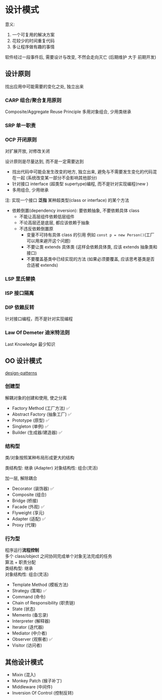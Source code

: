 # 设计模式

意义:

1. 一个可复用的解决方案
2. 花较少的时间重复代码
3. 多让程序做有趣的事情

软件经过一段事件后, 需要设计与改变, 不然会走向灭亡 (后期维护 大于 前期开发)

## 设计原则

找出应用中可能需要的变化之处, 独立出来

### CARP 组合/聚合复用原则

Composite/Aggregate Reuse Principle
多用对象组合, 少用类继承

### SRP 单一职责

### OCP 开闭原则

对扩展开放, 对修改关闭

设计原则是尽量达到, 而不是一定需要达到

- 找出代码中可能会发生改变的地方, 独立出来, 避免与不需要发生变化的代码混在一起 (系统改变某一部分不会影响其他部分)
- 针对接口 interface (超类型 supertype)编程, 而不是针对实现编程(new )
- 多用组合, 少用继承

注: 实现一个接口 **泛指** 某种超类型(class or interface) 的某个方法

- 依赖倒置(dependency inversion): 要依赖抽象, 不要依赖具体 class
    -  不能让高层组件依赖低层组件
    -  不论高层还是底层, 都应该依赖于抽象
    -  不违反依赖倒置原
        + 变量不可持有具体 class 的引用 例如 `const p = new Person()`(工厂可以用来避开这个问题)
        + 不要让类 extends 具体类 (这样会依赖具体类, 应该 extends 抽象类和接口)
        + 不要覆盖基类中已经实现的方法 (如果必须要覆盖, 应该思考基类是否合适被 extends)

### LSP 里氏替换

### ISP 接口隔离

### DIP 依赖反转

针对接口编程，而不是针对实现编程 

### Law Of Demeter 迪米特法则

Last Knowledge 最少知识

## OO 设计模式

[design-patterns](https://refactoringguru.cn/design-patterns#intro-patterns)

### 创建型

解耦对象的创建和使用, 使之分离 

- Factory Method (工厂方法) ✅
- Abstract Factory (抽象工厂) ✅
- Prototype (原型) ✅
- Singleton (单例) ✅
- Builder (生成器/建造器) ✅

### 结构型

类/对象按照某种布局形成更大的结构

类结构型: 继承 (Adapter)
对象结构性: 组合(灵活)  

加一层, 解除耦合

- Decorator (装饰器) ✅
- Composite (组合)
- Bridge (桥接)
- Facade (外观) ✅
- Flyweight (享元)
- Adapter (适配) ✅
- Proxy (代理)

### 行为型

程序运行**流程控制**  
多个 class/object 之间协同完成单个对象无法完成的任务  
算法 + 职责分配  
类结构型: 继承  
对象结构性: 组合(灵活)  

- Template Method (模板方法)
- Strategy (策略) ✅
- Command (命令)
- Chain of Responsibility (职责链)
- State (状态)
- Memento (备忘录)
- Interpreter (解释器)
- Iterator (迭代器)
- Mediator (中介者)
- Observer (观察者) ✅
- Visitor (访问者)

## 其他设计模式

- Mixin (混入)
- Monkey Patch (猴子补丁)
- Middleware (中间件)
- Inversion Of Control (控制反转)

